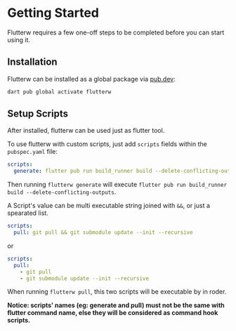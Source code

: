 # Getting Started

Flutterw requires a few one-off steps to be completed before you can start using it.

## Installation

Flutterw can be installed as a global package via [pub.dev](https://pub.dev/):

```bash
dart pub global activate flutterw
```

## Setup Scripts

After installed, flutterw can be used just as flutter tool.

To use flutterw with custom scripts, just add `scripts` fields within the `pubspec.yaml` file:

```yaml
scripts:
  generate: flutter pub run build_runner build --delete-conflicting-outputs

```

Then running `flutterw generate` will execute `flutter pub run build_runner build --delete-conflicting-outputs`.

A Script's value can be multi executable string joined with `&&`, or just a spearated list.

```yaml
scripts:
  pull: git pull && git submodule update --init --recursive
```
or
```yaml
scripts:
  pull:
    - git pull
    - git submodule update --init --recursive
```
When running `flutterw pull`, this two scripts will be executable by in roder.


**Notice: scripts' names (eg: generate and pull) must not be the same with flutter command name, else they will be considered as command hook scripts.**